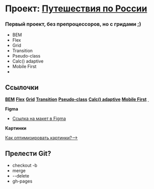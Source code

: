 # Проект: [Путешествия по России](**https://javelinsx.github.io/russian-travel/**)

### Первый проект, без препроцессоров, но с гридами ;)
* BEM
* Flex
* Grid
* Transition
* Pseudo-class
* Calc() adaptive
* Mobile First
* &nbsp;

## Ссылочки

[**BEM**](https://ru.bem.info/methodology/quick-start/)
[**Flex**](https://developer.mozilla.org/ru/docs/Web/CSS/flex)
[**Grid**](https://developer.mozilla.org/ru/docs/Web/CSS/CSS_Grid_Layout/Basic_Concepts_of_Grid_Layout)
[**Transition**](https://developer.mozilla.org/ru/docs/Web/CSS/transition)
[**Pseudo-class**](https://developer.mozilla.org/ru/docs/Web/CSS/Pseudo-classes)
[**Calc() adaptive**](https://vc.ru/dev/178033-dinamicheskoe-masshtabirovanie-elementov-v-css)
[**Mobile First**](https://zellwk.com/blog/how-to-write-mobile-first-css/)
[**&nbsp;**](https://www.artlebedev.ru/typograf/)


**Figma**

* [Ссылка на макет в Figma](https://www.figma.com/file/5S2WSbEFL6awjVWJ0NWL8Q/Sprint-3_-Russia-_-desktop-mobile?node-id=28503%3A0)

**Картинки**

[Как оптимизировать картинки?-->](https://tinypng.com/)

## Прелести Git?

* checkout -b
* merge 
* --delete 
* gh-pages

